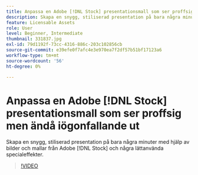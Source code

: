 ```yaml
---
title: Anpassa en Adobe [!DNL Stock] presentationsmall som ser proffsig men ändå iögonfallande ut
description: Skapa en snygg, stiliserad presentation på bara några minuter med hjälp av bilder och mallar från Adobe [!DNL Stock] och några lättanvända specialeffekter
feature: Licensable Assets
role: User
level: Beginner, Intermediate
thumbnail: 331837.jpg
exl-id: 79d1192f-73cc-4316-886c-203c102856cb
source-git-commit: e39efe0f7afc4e3e970ea7f2df57b51bf17123a6
workflow-type: tm+mt
source-wordcount: '56'
ht-degree: 0%

---
```


# Anpassa en Adobe [!DNL Stock] presentationsmall som ser proffsig men ändå iögonfallande ut

Skapa en snygg, stiliserad presentation på bara några minuter med hjälp av bilder och mallar från Adobe [!DNL Stock] och några lättanvända specialeffekter.

>[!VIDEO](https://video.tv.adobe.com/v/331837?hidetitle=true)
